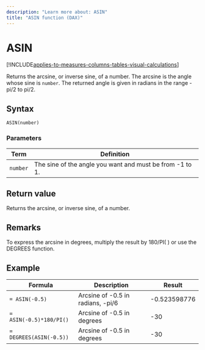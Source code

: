 ```yaml
---
description: "Learn more about: ASIN"
title: "ASIN function (DAX)"
---
```

# ASIN

[!INCLUDE[applies-to-measures-columns-tables-visual-calculations](includes/applies-to-measures-columns-tables-visual-calculations.md)]

Returns the arcsine, or inverse sine, of a number. The arcsine is the angle whose sine is `number`. The returned angle is given in radians in the range -pi/2 to pi/2.

## Syntax

```dax
ASIN(number)
```

### Parameters

|Term|Definition|
|--------|--------------|
|`number`|The sine of the angle you want and must be from -1 to 1.|

## Return value

Returns the arcsine, or inverse sine, of a number.

## Remarks

To express the arcsine in degrees, multiply the result by 180/PI( ) or use the DEGREES function.

## Example

|Formula|Description|Result|
|-----------|---------------|----------|
|`= ASIN(-0.5)`|Arcsine of -0.5 in radians, -pi/6|-0.523598776|
|`= ASIN(-0.5)*180/PI()`|Arcsine of -0.5 in degrees|-30|
|`= DEGREES(ASIN(-0.5))`|Arcsine of -0.5 in degrees|-30|
